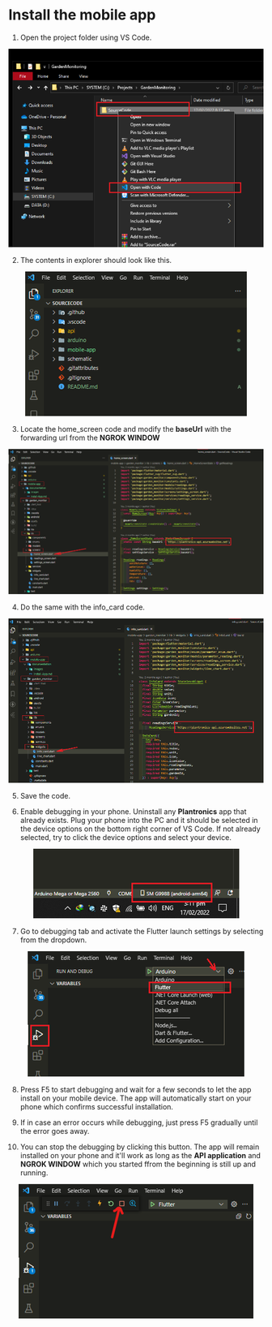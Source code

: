 # Install the mobile app

1. Open the project folder using VS Code.

<p align="center">
  <img src="images\open-project.png">
</p>

2. The contents in explorer should look like this.

<p align="center">
  <img src="images\project-contents.png">
</p>

3. Locate the home_screen code and modify the **baseUrl** with the forwarding url from the **NGROK WINDOW**

<p align="center">
  <img src="images\modify-home-screen-base-url.png">
</p>

4. Do the same with the info_card code.

<p align="center">
  <img src="images\modify-info-card-base-url.png">
</p>

5. Save the code.

6. Enable debugging in your phone. Uninstall any **Plantronics** app that already exists. Plug your phone into the PC and it should be selected in the device options on the bottom right corner of VS Code. If not already selected, try to click the device options and select your device.

<p align="center">
  <img src="images\mobile-device-selected.png">
</p>

7. Go to debugging tab and activate the Flutter launch settings by selecting from the dropdown.

<p align="center">
  <img src="images\activate-flutter-launch.png">
</p>

8. Press F5 to start debugging and wait for a few seconds to let the app install on your mobile device. The app will automatically start on your phone which confirms successful installation.

9. If in case an error occurs while debugging, just press F5 gradually until the error goes away.

10. You can stop the debugging by clicking this button. The app will remain installed on your phone and it'll work as long as the **API application** and **NGROK WINDOW** which you started ffrom the beginning is still up and running.

<p align="center">
  <img src="images\stop-debugging.png">
</p>